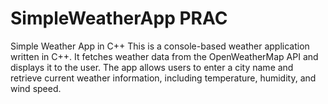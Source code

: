 # SimpleWeatherApp PRAC
Simple Weather App in C++  This is a console-based weather application written in C++. It fetches weather data from the OpenWeatherMap API and displays it to the user. The app allows users to enter a city name and retrieve current weather information, including temperature, humidity, and wind speed.
